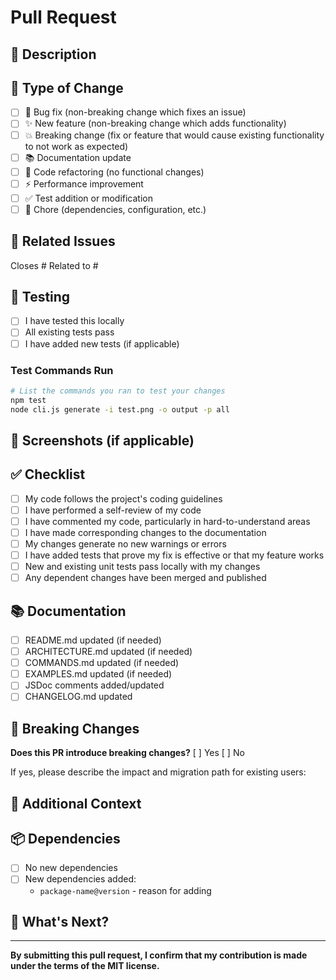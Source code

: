 # Pull Request

## 📝 Description

<!-- Provide a brief description of your changes -->

## 🎯 Type of Change

<!-- Mark the relevant option with an 'x' -->

- [ ] 🐛 Bug fix (non-breaking change which fixes an issue)
- [ ] ✨ New feature (non-breaking change which adds functionality)
- [ ] 💥 Breaking change (fix or feature that would cause existing functionality to not work as expected)
- [ ] 📚 Documentation update
- [ ] 🎨 Code refactoring (no functional changes)
- [ ] ⚡ Performance improvement
- [ ] ✅ Test addition or modification
- [ ] 🔧 Chore (dependencies, configuration, etc.)

## 🔗 Related Issues

<!-- Link to related issues using #issue_number -->

Closes #
Related to #

## 🧪 Testing

<!-- Describe the tests you ran and how to reproduce them -->

- [ ] I have tested this locally
- [ ] All existing tests pass
- [ ] I have added new tests (if applicable)

### Test Commands Run

```bash
# List the commands you ran to test your changes
npm test
node cli.js generate -i test.png -o output -p all
```

## 📸 Screenshots (if applicable)

<!-- Add screenshots to demonstrate your changes -->

## ✅ Checklist

<!-- Mark completed items with an 'x' -->

- [ ] My code follows the project's coding guidelines
- [ ] I have performed a self-review of my code
- [ ] I have commented my code, particularly in hard-to-understand areas
- [ ] I have made corresponding changes to the documentation
- [ ] My changes generate no new warnings or errors
- [ ] I have added tests that prove my fix is effective or that my feature works
- [ ] New and existing unit tests pass locally with my changes
- [ ] Any dependent changes have been merged and published

## 📚 Documentation

<!-- Mark if you've updated documentation -->

- [ ] README.md updated (if needed)
- [ ] ARCHITECTURE.md updated (if needed)
- [ ] COMMANDS.md updated (if needed)
- [ ] EXAMPLES.md updated (if needed)
- [ ] JSDoc comments added/updated
- [ ] CHANGELOG.md updated

## 🔄 Breaking Changes

<!-- If this is a breaking change, describe the impact and migration path -->

**Does this PR introduce breaking changes?** [ ] Yes [ ] No

If yes, please describe the impact and migration path for existing users:

## 💭 Additional Context

<!-- Add any other context about the PR here -->

## 📦 Dependencies

<!-- List any new dependencies added and why they're necessary -->

- [ ] No new dependencies
- [ ] New dependencies added:
  - `package-name@version` - reason for adding

## 🎉 What's Next?

<!-- What should be done after this PR is merged? -->

---

**By submitting this pull request, I confirm that my contribution is made under the terms of the MIT license.**

